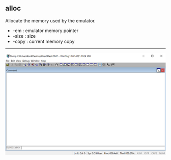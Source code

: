 alloc
-------
Allocate the memory used by the emulator.
* -em : emulator memory pointer
* -size : size
* -copy : current memory copy
---
![](./img/alloc.gif)
